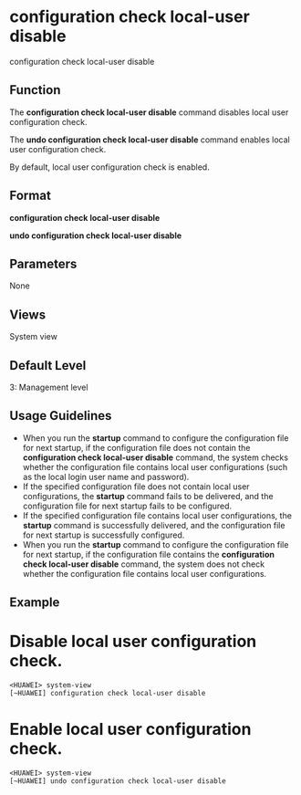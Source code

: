 configuration check local-user disable
======================================

configuration check local-user disable

Function
--------



The **configuration check local-user disable** command disables local user configuration check.

The **undo configuration check local-user disable** command enables local user configuration check.



By default, local user configuration check is enabled.


Format
------

**configuration check local-user disable**

**undo configuration check local-user disable**


Parameters
----------

None

Views
-----

System view


Default Level
-------------

3: Management level


Usage Guidelines
----------------

* When you run the **startup** command to configure the configuration file for next startup, if the configuration file does not contain the **configuration check local-user disable** command, the system checks whether the configuration file contains local user configurations (such as the local login user name and password).
* If the specified configuration file does not contain local user configurations, the **startup** command fails to be delivered, and the configuration file for next startup fails to be configured.
* If the specified configuration file contains local user configurations, the **startup** command is successfully delivered, and the configuration file for next startup is successfully configured.
* When you run the **startup** command to configure the configuration file for next startup, if the configuration file contains the **configuration check local-user disable** command, the system does not check whether the configuration file contains local user configurations.

Example
-------

# Disable local user configuration check.
```
<HUAWEI> system-view
[~HUAWEI] configuration check local-user disable

```

# Enable local user configuration check.
```
<HUAWEI> system-view
[~HUAWEI] undo configuration check local-user disable

```